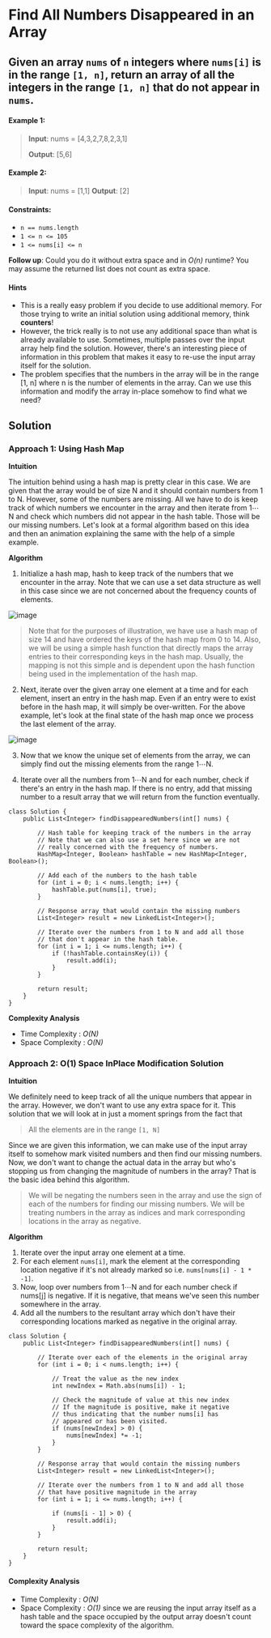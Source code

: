 # Find All Numbers Disappeared in an Array

## Given an array ```nums``` of ```n``` integers where ```nums[i]``` is in the range ```[1, n]```, return an array of all the integers in the range ```[1, n]``` that do not appear in ```nums```.

#### Example 1:
> **Input**: nums = [4,3,2,7,8,2,3,1]
> 
> **Output**: [5,6]

#### Example 2:
> **Input**: nums = [1,1]
> **Output**: [2]
 

#### Constraints:

- ```n == nums.length```
- ```1 <= n <= 105```
- ```1 <= nums[i] <= n```
 
**Follow up**: Could you do it without extra space and in *O(n)* runtime? You may assume the returned list does not count as extra space.

#### Hints

- This is a really easy problem if you decide to use additional memory. For those trying to write an initial solution using additional memory, think **counters**!
- However, the trick really is to not use any additional space than what is already available to use. Sometimes, multiple passes over the input array help find the solution. However, there's an interesting piece of information in this problem that makes it easy to re-use the input array itself for the solution.
- The problem specifies that the numbers in the array will be in the range [1, n] where n is the number of elements in the array. Can we use this information and modify the array in-place somehow to find what we need?

## Solution

### Approach 1: Using Hash Map

**Intuition**

The intuition behind using a hash map is pretty clear in this case. We are given that the array would be of size N and it should contain numbers from 1 to N. However, some of the numbers are missing. All we have to do is keep track of which numbers we encounter in the array and then iterate from 1⋯N and check which numbers did not appear in the hash table. Those will be our missing numbers. Let's look at a formal algorithm based on this idea and then an animation explaining the same with the help of a simple example.

**Algorithm**

1. Initialize a hash map, hash to keep track of the numbers that we encounter in the array. Note that we can use a set data structure as well in this case since we are not concerned about the frequency counts of elements.

![image](https://user-images.githubusercontent.com/19383145/120093597-620f1280-c0e9-11eb-938d-0c6375145ef2.png)
> Note that for the purposes of illustration, we have use a hash map of size 14 and have ordered the keys of the hash map from 0 to 14. Also, we will be using a simple hash function that directly maps the array entries to their corresponding keys in the hash map. Usually, the mapping is not this simple and is dependent upon the hash function being used in the implementation of the hash map.

2. Next, iterate over the given array one element at a time and for each element, insert an entry in the hash map. Even if an entry were to exist before in the hash map, it will simply be over-written. For the above example, let's look at the final state of the hash map once we process the last element of the array.

![image](https://user-images.githubusercontent.com/19383145/120093624-88cd4900-c0e9-11eb-93f9-0e008f3fb354.png)

3. Now that we know the unique set of elements from the array, we can simply find out the missing elements from the range 1⋯N.

4. Iterate over all the numbers from 1⋯N and for each number, check if there's an entry in the hash map. If there is no entry, add that missing number to a result array that we will return from the function eventually.

```
class Solution {
    public List<Integer> findDisappearedNumbers(int[] nums) {
        
        // Hash table for keeping track of the numbers in the array
        // Note that we can also use a set here since we are not 
        // really concerned with the frequency of numbers.
        HashMap<Integer, Boolean> hashTable = new HashMap<Integer, Boolean>();
        
        // Add each of the numbers to the hash table
        for (int i = 0; i < nums.length; i++) {
            hashTable.put(nums[i], true);
        }
        
        // Response array that would contain the missing numbers
        List<Integer> result = new LinkedList<Integer>();
        
        // Iterate over the numbers from 1 to N and add all those
        // that don't appear in the hash table. 
        for (int i = 1; i <= nums.length; i++) {
            if (!hashTable.containsKey(i)) {
                result.add(i);
            }
        }
        
        return result;
    }
}
```

**Complexity Analysis**

- Time Complexity : *O(N)*
- Space Complexity : *O(N)*

### Approach 2: O(1) Space InPlace Modification Solution

**Intuition**

We definitely need to keep track of all the unique numbers that appear in the array. However, we don't want to use any extra space for it. This solution that we will look at in just a moment springs from the fact that
> All the elements are in the range ```[1, N]```

Since we are given this information, we can make use of the input array itself to somehow mark visited numbers and then find our missing numbers. Now, we don't want to change the actual data in the array but who's stopping us from changing the magnitude of numbers in the array? That is the basic idea behind this algorithm.
> We will be negating the numbers seen in the array and use the sign of each of the numbers for finding our missing numbers. We will be treating numbers in the array as indices and mark corresponding locations in the array as negative.

**Algorithm**

1. Iterate over the input array one element at a time.
2. For each element ```nums[i]```, mark the element at the corresponding location negative if it's not already marked so i.e. ```nums[nums[i] - 1 * -1]```.
3. Now, loop over numbers from 1⋯N and for each number check if nums[j] is negative. If it is negative, that means we've seen this number somewhere in the array.
4. Add all the numbers to the resultant array which don't have their corresponding locations marked as negative in the original array.

```
class Solution {
    public List<Integer> findDisappearedNumbers(int[] nums) {
        
        // Iterate over each of the elements in the original array
        for (int i = 0; i < nums.length; i++) {
            
            // Treat the value as the new index
            int newIndex = Math.abs(nums[i]) - 1;
            
            // Check the magnitude of value at this new index
            // If the magnitude is positive, make it negative 
            // thus indicating that the number nums[i] has 
            // appeared or has been visited.
            if (nums[newIndex] > 0) {
                nums[newIndex] *= -1;
            }
        }
        
        // Response array that would contain the missing numbers
        List<Integer> result = new LinkedList<Integer>();
        
        // Iterate over the numbers from 1 to N and add all those
        // that have positive magnitude in the array
        for (int i = 1; i <= nums.length; i++) {
            
            if (nums[i - 1] > 0) {
                result.add(i);
            }
        }
        
        return result;
    }
}
```

#### Complexity Analysis

- Time Complexity : *O(N)*
- Space Complexity : *O(1)* since we are reusing the input array itself as a hash table and the space occupied by the output array doesn't count toward the space complexity of the algorithm.

